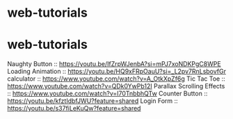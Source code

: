 # web-tutorials
# web-tutorials
Naughty Button :: https://youtu.be/IfZrpWJenbA?si=mPJ7xoNDKPgC8WPE
Loading Animation :: https://youtu.be/HQ9xFRpOauU?si=_L2pv7RnLsbovfGr
calculator :: https://www.youtube.com/watch?v=A_OtkXpZf6g
Tic Tac Toe :: https://www.youtube.com/watch?v=QDk0YwPb12I
Parallax Scrolling Effects :: https://www.youtube.com/watch?v=I70TnbbhQTw
Counter Button  :: https://youtu.be/kfztIdbfJWU?feature=shared
Login Form ::  https://youtu.be/s37fiLeKuQw?feature=shared

